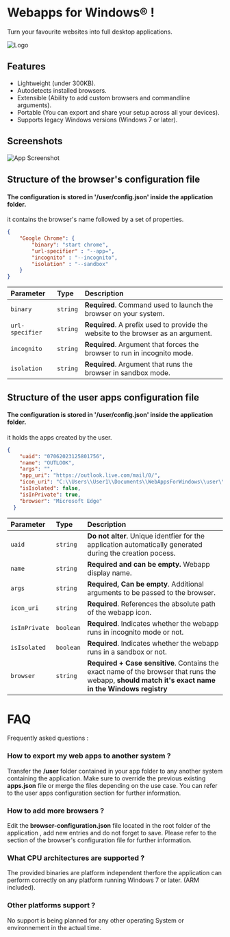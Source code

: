 

# Webapps for Windows® !
Turn your favourite websites into full desktop applications.





![Logo](https://dev-to-uploads.s3.amazonaws.com/uploads/articles/th5xamgrr6se0x5ro4g6.png)





## Features

- Lightweight (under 300KB).
- Autodetects installed browsers.
- Extensible (Ability to add custom browsers and commandline arguments).
- Portable (You can export and share your setup across all your devices).
- Supports legacy Windows versions (Windows 7 or later).

## Screenshots

![App Screenshot](https://via.placeholder.com/468x300?text=App+Screenshot+Here)


## Structure of the browser's configuration file

#### The configuration is stored in '/user/config.json' inside the application folder.
it contains the browser's name followed by a set of properties.
```json
{
    "Google Chrome": {
        "binary": "start chrome",
        "url-specifier" : "--app=",
        "incognito" : "--incognito",
        "isolation" : "--sandbox"
    }
}
```


| Parameter | Type     | Description                |
| :-------- | :------- | :------------------------- |
| `binary` | `string` | **Required**. Command used to launch the browser on your system. |
| `url-specifier` | `string` | **Required**. A prefix used to provide the website to the browser as an argument. |
| `incognito` | `string` | **Required**. Argument that forces the browser to run in incognito mode. |
| `isolation` | `string` | **Required**. Argument that runs the browser in sandbox mode. |




## Structure of the user apps configuration file

#### The configuration is stored in '/user/config.json' inside the application folder.
it holds the apps created by the user.
```json
{
    "uaid": "07062023125801756",
    "name": "OUTLOOK",
    "args": "",
    "app_uri": "https://outlook.live.com/mail/0/",
    "icon_uri": "C:\\Users\\User1\\Documents\\WebAppsForWindows\\user\\07062023125801756.png",
    "isIsolated": false,
    "isInPrivate": true,
    "browser": "Microsoft Edge"
  }
```


| Parameter | Type     | Description                |
| :-------- | :------- | :------------------------- |
| `uaid` | `string` | **Do not alter**. Unique identfier for the application automatically generated during the creation pocess. |
| `name` | `string` | **Required and can be empty.** Webapp display name. |
| `args` | `string` | **Required, Can be empty**. Additional arguments to be passed to the browser.|
| `icon_uri` | `string` | **Required**. References the absolute path of the webapp icon. |
| `isInPrivate` | `boolean` | **Required**. Indicates whether the webapp runs in incognito mode or not. |
| `isIsolated` | `boolean` | **Required**. Indicates whether the webapp runs in a sandbox or not. |
| `browser` | `string` | **Required + Case sensitive**. Contains the exact name of the browser that runs the webapp, **should match it's exact name in the Windows registry**   |









# FAQ
Frequently asked questions :

### How to export my web apps to another system ?
Transfer the **/user** folder contained in your app folder to any another system containing the application.
Make sure to override the previous existing **apps.json** file or merge the files depending on the use case.
You can refer to the user apps configuration section for further information.

### How to add more browsers ?
Edit the **browser-configuration.json** file located in the root folder of the application , add new entries and do not forget to save.
Please refer to the section of the browser's configuration file for further information.

### What CPU architectures are supported ?
The provided binaries are platform independent therfore the application can perform correctly on any platform running Windows 7 or later. (ARM included).

### Other platforms support ?
No support is being planned for any other operating System or environnement in the actual  time.
